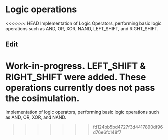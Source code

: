 # Logic operations

<<<<<<< HEAD
Implementation of Logic Operators, performing basic logic operations such as AND, OR, XOR, NAND, LEFT_SHIFT, and RIGHT_SHIFT.

## Edit

Work-in-progress. LEFT_SHIFT & RIGHT_SHIFT were added. These operations currently does not pass the cosimulation.
=======
Implementation of logic operators, performing basic logic operations such as AND, OR, XOR, and NAND.
>>>>>>> fd124bb5bd4727f3d4417890df96d76e6fc148f7
